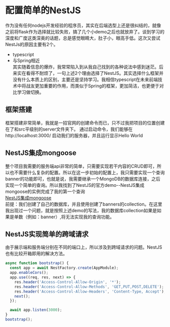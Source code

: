 # 配置简单的NestJS

作为没有任何nodejs开发经验的程序员，其实在后端选型上还是很纠结的，就像之前将flask作为选择就比较失败，搞了几个小demo之后也就放弃了。谈到学习的深度和广度这类深奥的话题，总是感觉眼睛大，肚子小，眼高手低。这次又尝试NestJs的原因主要有2个。
* typescript
* 与Spring相近  
其实随着信息的爆炸，我常常陷入到从我自己找到的各种说法中感到迷茫。后来实在看得不耐烦了，一句上述2个理由选择了NestJS。其实选择什么框架并没有什么本质上的区别，主要还是坚持学习。我相信typescript在未来前端技术中将战友更加重要的作用，而类似于Spring的框架，更加简洁，也更便于对比学习做切换。

## 框架搭建
框架搭建非常简单，我就是一招官网的创建命令而已，只不过我把项目的位置创建在了和src平级别的server文件夹下。
通过启动命令，我们能够在http://localhost:3000/ 启动我们的服务器，并且运行显示Hello World

## NestJS集成mongoose
整个项目我需要的服务端api非常的简单，只需要实现若干内容的CRUD即可，所以也不需要什么复杂的配置。所以在这一步初始的配置上，我只需要实现一个查询banner的功能即可，也就是说，我需要继承一个MongoDB的数据库连接，之后实现一个简单的查询。所以我找到了NestJS的官方demo--NestJS集成mongoose的实例完成了我的第一个查询  
[NestJS集成mongoose](https://github.com/nestjs/nest/tree/master/sample/06-mongoose)  
前提：我们创建了自己的数据库，并且使用创建了banners的collection。在这里我出现过一个问题，就是按照上述demo的写法，我的数据库collection如果是如果是单数（例如：banner）,将无法实现我的查询功能。

## NestJS实现简单的跨域请求
由于展示端和服务端分别在不同的端口上，所以涉及到跨域请求的问题。NestJS也有比较开箱即用的解决方法。  
```typescript
async function bootstrap() {
  const app = await NestFactory.create(AppModule);
  app.enableCors();
  app.use((req, res, next) => {
    res.header('Access-Control-Allow-Origin', '*');
    res.header('Access-Control-Allow-Methods', 'GET,PUT,POST,DELETE');
    res.header('Access-Control-Allow-Headers', 'Content-Type, Accept');
    next();
  });

  await app.listen(3000);
}
bootstrap();
```